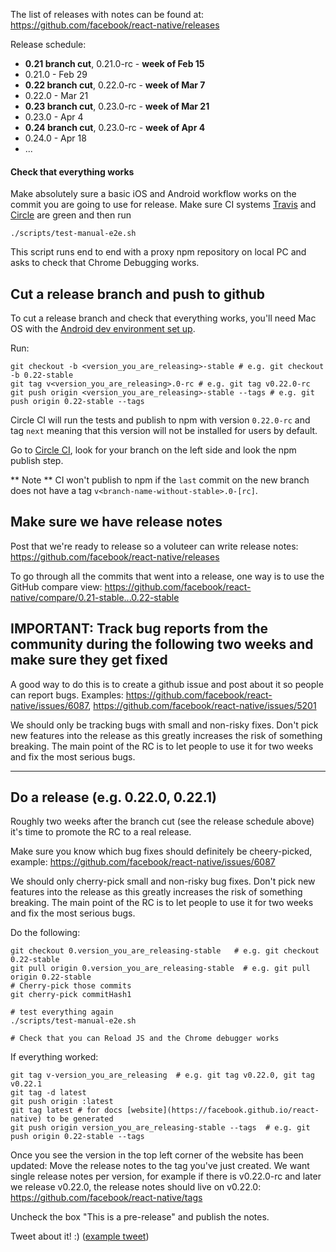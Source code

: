 The list of releases with notes can be found at:
https://github.com/facebook/react-native/releases

Release schedule:

- **0.21 branch cut**, 0.21.0-rc - **week of Feb 15**
- 0.21.0 - Feb 29
- **0.22 branch cut**, 0.22.0-rc - **week of Mar 7**
- 0.22.0 - Mar 21
- **0.23 branch cut**, 0.23.0-rc - **week of Mar 21**
- 0.23.0 - Apr 4
- **0.24 branch cut**, 0.23.0-rc - **week of Apr 4**
- 0.24.0 - Apr 18
- ...

#### Check that everything works

Make absolutely sure a basic iOS and Android workflow works on the commit you are going to use for release.
Make sure CI systems [Travis](https://travis-ci.org/facebook/react-native) and [Circle](https://circleci.com/gh/facebook/react-native)
are green and then run

```
./scripts/test-manual-e2e.sh
```

This script runs end to end with a proxy npm repository on local PC and asks to check that Chrome Debugging works.

## Cut a release branch and push to github

To cut a release branch and check that everything works, you'll need Mac OS with the
[Android dev environment set up](https://github.com/facebook/react-native/blob/master/ReactAndroid/README.md).

Run:

```
git checkout -b <version_you_are_releasing>-stable # e.g. git checkout -b 0.22-stable
git tag v<version_you_are_releasing>.0-rc # e.g. git tag v0.22.0-rc
git push origin <version_you_are_releasing>-stable --tags # e.g. git push origin 0.22-stable --tags
```

Circle CI will run the tests and publish to npm with version `0.22.0-rc` and tag `next` meaning that
this version will not be installed for users by default.

Go to [Circle CI](https://circleci.com/gh/facebook/react-native), look for your branch on the left side and look the npm publish step.

** Note ** CI won't publish to npm if the `last` commit on the new branch does not have a tag `v<branch-name-without-stable>.0-[rc]`.

## Make sure we have release notes

Post that we're ready to release so a voluteer can write release notes:
https://github.com/facebook/react-native/releases

To go through all the commits that went into a release, one way is to use the GitHub compare view: https://github.com/facebook/react-native/compare/0.21-stable...0.22-stable

## IMPORTANT: Track bug reports from the community during the following two weeks and make sure they get fixed

A good way to do this is to create a github issue and post about it so people can report bugs. Examples: https://github.com/facebook/react-native/issues/6087, https://github.com/facebook/react-native/issues/5201

We should only be tracking bugs with small and non-risky fixes. Don't pick new features into the release as this greatly increases the risk of something breaking. The main point of the RC is to let people to use it for two weeks and fix the most serious bugs.

-------------------

## Do a release (e.g. 0.22.0, 0.22.1)

Roughly two weeks after the branch cut (see the release schedule above) it's time to promote the RC to a real release.

Make sure you know which bug fixes should definitely be cheery-picked, example: https://github.com/facebook/react-native/issues/6087

We should only cherry-pick small and non-risky bug fixes. Don't pick new features into the release as this greatly increases the risk of something breaking. The main point of the RC is to let people to use it for two weeks and fix the most serious bugs.

Do the following:


```
git checkout 0.version_you_are_releasing-stable   # e.g. git checkout 0.22-stable
git pull origin 0.version_you_are_releasing-stable  # e.g. git pull origin 0.22-stable
# Cherry-pick those commits
git cherry-pick commitHash1

# test everything again
./scripts/test-manual-e2e.sh

# Check that you can Reload JS and the Chrome debugger works
```

If everything worked:

```
git tag v-version_you_are_releasing  # e.g. git tag v0.22.0, git tag v0.22.1
git tag -d latest
git push origin :latest
git tag latest # for docs [website](https://facebook.github.io/react-native) to be generated
git push origin version_you_are_releasing-stable --tags  # e.g. git push origin 0.22-stable --tags
```

Once you see the version in the top left corner of the website has been updated:
Move the release notes to the tag you've just created. We want single release notes per version,
for example if there is v0.22.0-rc and later we release v0.22.0, the release notes should live on v0.22.0:
https://github.com/facebook/react-native/tags

Uncheck the box "This is a pre-release" and publish the notes.

Tweet about it! :) ([example tweet](https://twitter.com/grabbou/status/701510554758856704))
